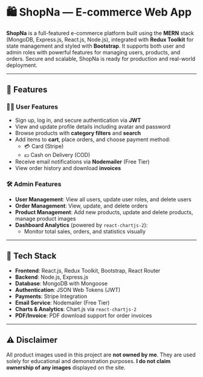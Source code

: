 # 🛍️ ShopNa — E-commerce Web App

**ShopNa** is a full-featured e-commerce platform built using the **MERN** stack (MongoDB, Express.js, React.js, Node.js), integrated with **Redux Toolkit** for state management and styled with **Bootstrap**. It supports both user and admin roles with powerful features for managing users, products, and orders. Secure and scalable, ShopNa is ready for production and real-world deployment.

---

## 🚀 Features

### 🧑‍💻 User Features

- Sign up, log in, and secure authentication via **JWT**
- View and update profile details including avatar and password
- Browse products with **category filters** and **search**
- Add items to **cart**, place orders, and choose payment method:
  - 💳 Card (Stripe)
  - 💵 Cash on Delivery (COD)
- Receive email notifications via **Nodemailer** (Free Tier)
- View order history and download **invoices**

### 🛠️ Admin Features

- **User Management**: View all users, update user roles, and delete users
- **Order Management**: View, update, and delete orders
- **Product Management**: Add new products, update and delete products, manage product images
- **Dashboard Analytics** (powered by `react-chartjs-2`):
  - Monitor total sales, orders, and statistics visually

---

## 🧰 Tech Stack

- **Frontend**: React.js, Redux Toolkit, Bootstrap, React Router
- **Backend**: Node.js, Express.js
- **Database**: MongoDB with Mongoose
- **Authentication**: JSON Web Tokens (JWT)
- **Payments**: Stripe Integration
- **Email Service**: Nodemailer (Free Tier)
- **Charts & Analytics**: Chart.js via `react-chartjs-2`
- **PDF/Invoice**: PDF download support for order invoices

---

## ⚠️ Disclaimer

All product images used in this project are **not owned by me**. They are used solely for educational and demonstration purposes. **I do not claim ownership of any images** displayed on the site.
